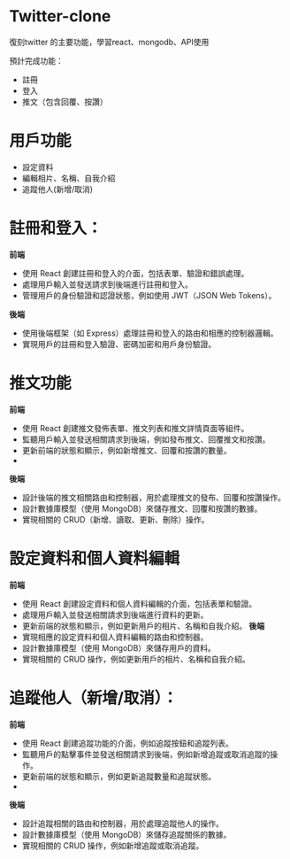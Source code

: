# Twitter-clone
復刻twitter 的主要功能，學習react、mongodb、API使用

預計完成功能：
- 註冊
- 登入
- 推文（包含回覆、按讚）
# 用戶功能
- 設定資料
- 編輯相片、名稱、自我介紹
- 追蹤他人(新增/取消)

# 註冊和登入：

**前端**
- 使用 React 創建註冊和登入的介面，包括表單、驗證和錯誤處理。
- 處理用戶輸入並發送請求到後端進行註冊和登入。
- 管理用戶的身份驗證和認證狀態，例如使用 JWT（JSON Web Tokens）。
  
**後端**
- 使用後端框架（如 Express）處理註冊和登入的路由和相應的控制器邏輯。
- 實現用戶的註冊和登入驗證、密碼加密和用戶身份驗證。


# 推文功能
**前端**
- 使用 React 創建推文發佈表單、推文列表和推文詳情頁面等組件。
- 監聽用戶輸入並發送相關請求到後端，例如發布推文、回覆推文和按讚。
- 更新前端的狀態和顯示，例如新增推文、回覆和按讚的數量。
- 
**後端**
- 設計後端的推文相關路由和控制器，用於處理推文的發布、回覆和按讚操作。
- 設計數據庫模型（使用 MongoDB）來儲存推文、回覆和按讚的數據。
- 實現相關的 CRUD（新增、讀取、更新、刪除）操作。

# 設定資料和個人資料編輯
**前端**
- 使用 React 創建設定資料和個人資料編輯的介面，包括表單和驗證。
- 處理用戶輸入並發送相關請求到後端進行資料的更新。
- 更新前端的狀態和顯示，例如更新用戶的相片、名稱和自我介紹。
**後端**
- 實現相應的設定資料和個人資料編輯的路由和控制器。
- 設計數據庫模型（使用 MongoDB）來儲存用戶的資料。
- 實現相關的 CRUD 操作，例如更新用戶的相片、名稱和自我介紹。
  

# 追蹤他人（新增/取消）：
**前端**
- 使用 React 創建追蹤功能的介面，例如追蹤按鈕和追蹤列表。
- 監聽用戶的點擊事件並發送相關請求到後端，例如新增追蹤或取消追蹤的操作。
- 更新前端的狀態和顯示，例如更新追蹤數量和追蹤狀態。
- 
**後端**
- 設計追蹤相關的路由和控制器，用於處理追蹤他人的操作。
- 設計數據庫模型（使用 MongoDB）來儲存追蹤關係的數據。
- 實現相關的 CRUD 操作，例如新增追蹤或取消追蹤。



